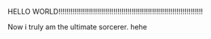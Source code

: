 
HELLO WORLD!!!!!!!!!!!!!!!!!!!!!!!!!!!!!!!!!!!!!!!!!!!!!!!!!!!!!!!!!!!!!!!!!!!!!!!

Now i truly am the ultimate sorcerer.
hehe




